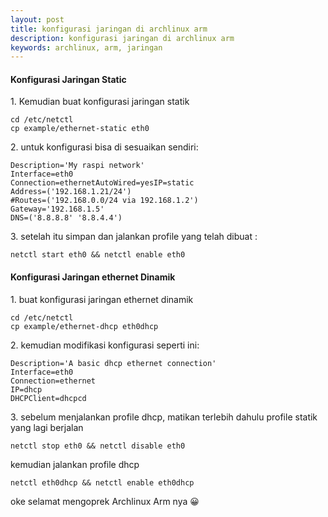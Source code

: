 ```yaml
---
layout: post
title: konfigurasi jaringan di archlinux arm
description: konfigurasi jaringan di archlinux arm
keywords: archlinux, arm, jaringan
---
```


#### Konfigurasi Jaringan Static

1\. Kemudian buat konfigurasi jaringan statik  

    cd /etc/netctl
    cp example/ethernet-static eth0

2\. untuk konfigurasi bisa di sesuaikan sendiri:  

    Description='My raspi network'
    Interface=eth0
    Connection=ethernetAutoWired=yesIP=static
    Address=('192.168.1.21/24')
    #Routes=('192.168.0.0/24 via 192.168.1.2')
    Gateway='192.168.1.5'
    DNS=('8.8.8.8' '8.8.4.4')

3\. setelah itu simpan dan jalankan profile yang telah dibuat :  

    netctl start eth0 && netctl enable eth0

#### Konfigurasi Jaringan ethernet Dinamik

1\. buat konfigurasi jaringan ethernet dinamik  

    cd /etc/netctl
    cp example/ethernet-dhcp eth0dhcp

2\. kemudian modifikasi konfigurasi seperti ini:  

    Description='A basic dhcp ethernet connection'
    Interface=eth0
    Connection=ethernet
    IP=dhcp
    DHCPClient=dhcpcd

3\. sebelum menjalankan profile dhcp, matikan terlebih dahulu profile statik yang lagi berjalan  

    netctl stop eth0 && netctl disable eth0

kemudian jalankan profile dhcp

    netctl eth0dhcp && netctl enable eth0dhcp

oke selamat mengoprek Archlinux Arm nya 😀
  
